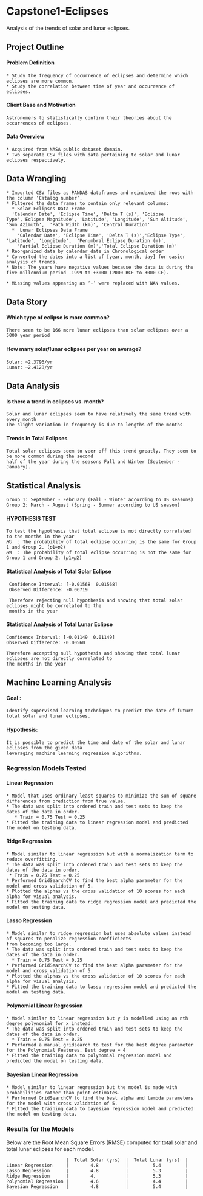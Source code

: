# Capstone1-Eclipses
Analysis of the trends of solar and lunar eclipses.

## Project Outline

#### Problem Definition
    * Study the frequency of occurrence of eclipses and determine which eclipses are more common.
    * Study the correlation between time of year and occurrence of eclipses.
#### Client Base and Motivation
    Astronomers to statistically confirm their theories about the occurrences of eclipses.
    
#### Data Overview
    * Acquired from NASA public dataset domain.
    * Two separate CSV files with data pertaining to solar and lunar eclipses respectively.
    
## Data Wrangling
    * Imported CSV files as PANDAS dataframes and reindexed the rows with the column ‘Catalog number’.
    * Filtered the data frames to contain only relevant columns:
      * Solar Eclipses Data Frame
      'Calendar Date', 'Eclipse Time', 'Delta T (s)', 'Eclipse Type','Eclipse Magnitude', 'Latitude', 'Longitude', 'Sun Altitude',    'Sun Azimuth',  'Path Width (km)', 'Central Duration'
      *  Lunar Eclipses Data Frame
        'Calendar Date', 'Eclipse Time', 'Delta T (s)','Eclipse Type', 'Latitude', 'Longitude',  'Penumbral Eclipse Duration (m)', 
        'Partial Eclipse Duration (m)','Total Eclipse Duration (m)'
    * Reorganized data by calendar date in Chronological order
    * Converted the dates into a list of [year, month, day] for easier analysis of trends.
    * Note: The years have negative values because the data is during the five millennium period -1999 to +3000 (2000 BCE to 3000 CE).

    * Missing values appearing as ‘-’ were replaced with NAN values.


## Data Story

#### Which type of eclipse is more common?
    There seem to be 166 more lunar eclipses than solar eclipses over a 5000 year period

#### How many solar/lunar eclipses per year on average?
    Solar: ~2.3796/yr
    Lunar: ~2.4128/yr
   
## Data Analysis

#### Is there a trend in eclipses vs. month?

    Solar and lunar eclipses seem to have relatively the same trend with every month
    The slight variation in frequency is due to lengths of the months

#### Trends in Total Eclipses

    Total solar eclipses seem to veer off this trend greatly. They seem to be more common during the second 
    half of the year during the seasons Fall and Winter (September - January). 

## Statistical Analysis
    Group 1: September - February (Fall - Winter according to US seasons)
    Group 2: March - August (Spring - Summer according to US season)

#### HYPOTHESIS TEST 
    To test the hypothesis that total eclipse is not directly correlated to the months in the year
    𝐻𝑜  : The probability of total eclipse occurring is the same for Group 1 and Group 2. (𝑝1=𝑝2)
    𝐻𝑎  : The probability of total eclipse occurring is not the same for Group 1 and Group 2. (𝑝1≠𝑝2)

#### Statistical Analysis of Total Solar Eclipse
     Confidence Interval: [-0.01568  0.01568]
     Observed Difference: -0.06719
     
     Therefore rejecting null hypothesis and showing that total solar eclipses might be correlated to the
     months in the year


#### Statistical Analysis of Total Lunar Eclipse
    Confidence Interval: [-0.01149  0.01149]
    Observed Difference: -0.00560
    
    Therefore accepting null hypothesis and showing that total lunar eclipses are not directly correlated to 
    the months in the year


## Machine Learning Analysis

#### Goal :  
    Identify supervised learning techniques to predict the date of future total solar and lunar eclipses.

#### Hypothesis:
    It is possible to predict the time and date of the solar and lunar eclipses from the given data 
    leveraging machine learning regression algorithms. 

### Regression Models Tested

#### Linear Regression
    * Model that uses ordinary least squares to minimize the sum of square differences from prediction from true value.
    * The data was split into ordered train and test sets to keep the dates of the data in order.
       * Train = 0.75 Test = 0.25
    * Fitted the training data to linear regression model and predicted the model on testing data. 

#### Ridge Regression
    * Model similar to linear regression but with a normalization term to reduce overfitting. 
    * The data was split into ordered train and test sets to keep the dates of the data in order.
     * Train = 0.75 Test = 0.25
    * Performed GridSearchCV to find the best alpha parameter for the model and cross validation of 5.
    * Plotted the alphas vs the cross validation of 10 scores for each alpha for visual analysis.
    * Fitted the training data to ridge regression model and predicted the model on testing data. 

#### Lasso Regression
    * Model similar to ridge regression but uses absolute values instead of squares to penalize regression coefficients 
    from becoming too large. 
    * The data was split into ordered train and test sets to keep the dates of the data in order.
      * Train = 0.75 Test = 0.25
    * Performed GridSearchCV to find the best alpha parameter for the model and cross validation of 5.
    * Plotted the alphas vs the cross validation of 10 scores for each alpha for visual analysis.
    * Fitted the training data to lasso regression model and predicted the model on testing data. 

#### Polynomial Linear Regression
    * Model similar to linear regression but y is modelled using an nth degree polynomial for x instead.
    * The data was split into ordered train and test sets to keep the dates of the data in order.
      * Train = 0.75 Test = 0.25
    * Performed a manual gridsearch to test for the best degree parameter for the Polynomial Features. Best degree = 4
    * Fitted the training data to polynomial regression model and predicted the model on testing data. 

#### Bayesian Linear Regression
    * Model similar to linear regression but the model is made with probabilities rather than point estimates.
    * Performed GridSearchCV to find the best alpha and lambda parameters for the model with cross validation of 5.
    * Fitted the training data to bayesian regression model and predicted the model on testing data. 


### Results for the Models

  Below are the Root Mean Square Errors (RMSE) computed for total solar and total lunar eclipses for each model.
  
                          |  Total Solar (yrs)  |  Total Lunar (yrs)  |
    Linear Regression     |        4.8          |         5.4         |
    Lasso Regression      |        4.8          |         5.3         | 
    Ridge Regression      |        4.           |         5.3         |
    Polynomial Regression |        4.6          |         4.4         |
    Bayesian Regression   |        4.8          |         5.4         |


